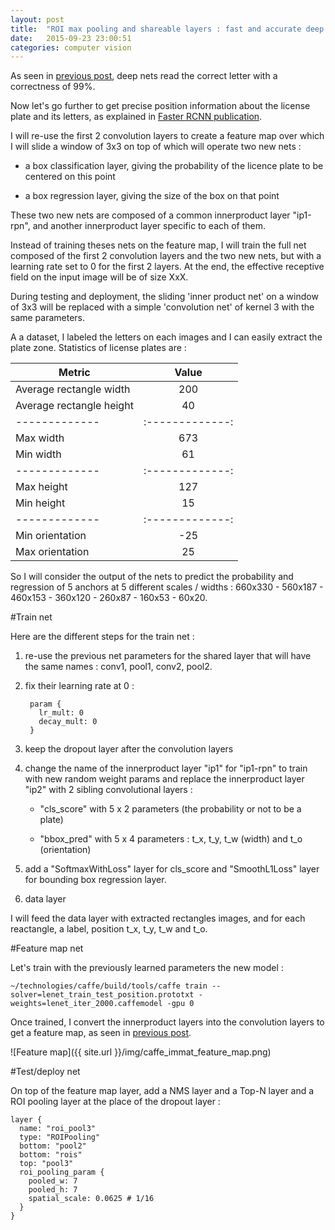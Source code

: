 ```yaml
---
layout: post
title:  "ROI max pooling and shareable layers : fast and accurate deep learning nets."
date:   2015-09-23 23:00:51
categories: computer vision
---
```



As seen in [previous post](http://christopher5106.github.io/computer/vision/2015/09/14/comparing-tesseract-and-deep-learning-for-ocr-optical-character-recognition.html), deep nets read the correct letter with a correctness of 99%.

Now let's go further to get precise position information about the license plate and its letters, as explained in [Faster RCNN publication](https://github.com/ShaoqingRen/faster_rcnn).

I will re-use the first 2 convolution layers to create a feature map over which I will slide a window of 3x3 on top of which will operate two new nets :

- a box classification layer, giving the probability of the licence plate to be centered on this point

- a box regression layer, giving the size of the box on that point

These two new nets are composed of a common innerproduct layer "ip1-rpn", and another innerproduct layer specific to each of them.

Instead of training theses nets on the feature map, I will train the full net composed of the first 2 convolution layers and the two new nets, but with a learning rate set to 0 for the first 2 layers. At the end, the effective receptive field on the input image will be of size XxX.

During testing and deployment, the sliding 'inner product net' on a window of 3x3  will be replaced with a simple 'convolution net' of kernel 3 with the same parameters.

A a dataset, I labeled the letters on each images and I can easily extract the plate zone. Statistics of license plates are :


| Metric       | Value           |
| ------------- |:-------------:|
| Average rectangle width | 200 |
| Average rectangle height | 40 |
| ------------- |:-------------:|
| Max width | 673 |
| Min width | 61 |
| ------------- |:-------------:|
| Max height | 127 |
| Min height | 15 |
| ------------- |:-------------:|
| Min orientation | -25 |
| Max orientation | 25 |



So I will consider the output of the nets to predict the probability and regression of 5 anchors at 5 different scales / widths : 660x330 - 560x187 - 460x153 - 360x120 - 260x87 - 160x53 - 60x20.

#Train net

Here are the different steps for the train net :

1. re-use the previous net parameters for the shared layer that will have the same names : conv1, pool1, conv2, pool2.

2. fix their learning rate at 0 :

        param {
          lr_mult: 0
          decay_mult: 0
        }

3. keep the dropout layer after the convolution layers

4. change the name of the innerproduct layer "ip1" for "ip1-rpn" to train with new random weight params and replace the innerproduct layer "ip2" with 2 sibling convolutional layers :

    - "cls_score" with 5 x 2 parameters (the probability or not to be a plate)

    - "bbox_pred" with 5 x 4 parameters : t_x, t_y, t_w (width) and t_o (orientation)

5. add a "SoftmaxWithLoss" layer for cls_score and "SmoothL1Loss" layer for bounding box regression layer.

6. data layer

I will feed the data layer with extracted rectangles images, and for each reactangle, a label, position t_x, t_y, t_w and t_o.


#Feature map net

Let's train with the previously learned parameters the new model :

    ~/technologies/caffe/build/tools/caffe train --solver=lenet_train_test_position.prototxt -weights=lenet_iter_2000.caffemodel -gpu 0

Once trained, I convert the innerproduct layers into the convolution layers to get a feature map, as seen in [previous post](http://christopher5106.github.io/computer/vision/2015/09/15/deep-learning-net-surgery-to-create-a-feature-map.html).

![Feature map]({{ site.url }}/img/caffe_immat_feature_map.png)


#Test/deploy net

On top of the feature map layer, add a NMS layer and a Top-N layer and a ROI pooling layer at the place of the dropout layer :

    layer {
      name: "roi_pool3"
      type: "ROIPooling"
      bottom: "pool2"
      bottom: "rois"
      top: "pool3"
      roi_pooling_param {
        pooled_w: 7
        pooled_h: 7
        spatial_scale: 0.0625 # 1/16
      }
    }
